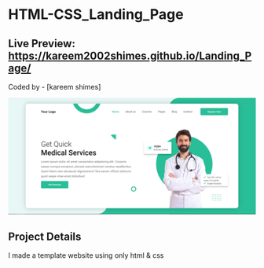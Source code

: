 # HTML-CSS_Landing_Page
## Live Preview: https://kareem2002shimes.github.io/Landing_Page/

Coded by - [kareem shimes]

![](/image.PNG)

## Project Details
I made a template website using only html & css
